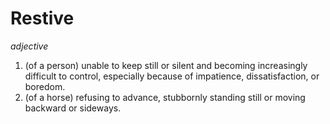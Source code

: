 # Restive

*adjective*

1. (of a person) unable to keep still or silent and becoming increasingly difficult to control, especially because of impatience, dissatisfaction, or boredom.
2. (of a horse) refusing to advance, stubbornly standing still or moving backward or sideways.
